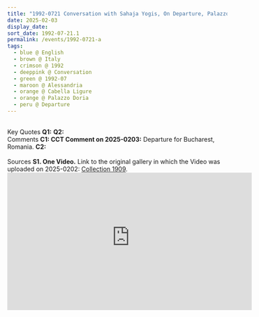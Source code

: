 ```yaml
---
title: "1992-0721 Conversation with Sahaja Yogis, On Departure, Palazzo Doria, Cabella Ligure, Alessandria, Italy"
date: 2025-02-03
display_date: 
sort_date: 1992-07-21.1
permalink: /events/1992-0721-a
tags:
  - blue @ English
  - brown @ Italy
  - crimson @ 1992
  - deeppink @ Conversation
  - green @ 1992-07
  - maroon @ Alessandria
  - orange @ Cabella Ligure
  - orange @ Palazzo Doria
  - peru @ Departure
---
```


<br>

<wave-list>
  <list-title color="DarkSeaGreen" width="55">Key Quotes</list-title>
  <list-item color="BlanchedAlmond" width="280"><b>Q1:</b> <i></i></list-item>
  <list-item color="Lavender" width="280"><b>Q2:</b> <i></i></list-item>
</wave-list>

<br>

<wave-list>
  <list-title color="DarkSeaGreen" width="55">Comments</list-title>
  <list-item color="BlanchedAlmond" width="280"><b>C1: CCT Comment on 2025-0203:</b> Departure for Bucharest, Romania.</list-item>
  <list-item color="Lavender" width="280"><b>C2:</b> <i></i></list-item>
</wave-list>

<br>

<br>

<wave-list>
  <list-title color="DarkSeaGreen" width="40">Sources</list-title>
  <list-item color="BlanchedAlmond"  width="280"><b>S1. One Video.</b> Link to the original gallery in which the Video was uploaded on 2025-0202: <a href="https://eternalmoments.smugmug.com/Collections/Bruno-Jatoba-Descaves-Collection/1992">Collection 1909</a>.</list-item>
</wave-list>

<iframe width="560" height="315" src="https://pub-bcc3cbe9b1e94ba1ac28915f7a3900fa.r2.dev/1992-0721_Conversation_with_Sahaja_Yogis_On_Departure_Palazzo_Doria_Cabella_Ligure_Alessandria_Italy_(Video_credit_Bruno_Jatoba_Descaves).mov" frameborder="0" allow="accelerometer; autoplay; clipboard-write; encrypted-media; gyroscope; picture-in-picture" allowfullscreen></iframe>